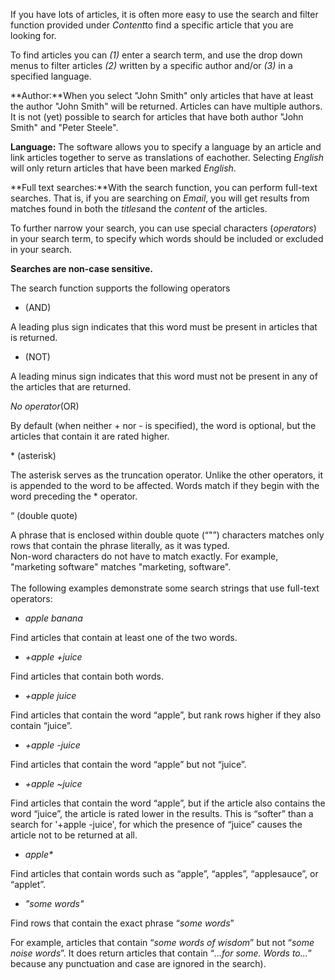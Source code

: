 If you have lots of articles, it is often more easy to use the search
and filter function provided under *Content*to find a specific article
that you are looking for. 

To find articles you can *(1)* enter a search term, and use the drop
down menus to filter articles *(2)* written by a specific author and/or
*(3)* in a specified language.

**Author:**When you select "John Smith" only articles that have at least
the author "John Smith" will be returned. Articles can have multiple
authors. It is not (yet) possible to search for articles that have both
author "John Smith" and "Peter Steele".

**Language:** The software allows you to specify a language by an
article and link articles together to serve as translations of
eachother. Selecting *English* will only return articles that have been
marked *English*.

**Full text searches:**With the search function, you can perform
full-text searches. That is, if you are searching on *Email*, you will
get results from matches found in both the *titles*and the *content* of
the articles.

To further narrow your search, you can use special characters
(*operators*) in your search term, to specify which words should be
included or excluded in your search.

**Searches are non-case sensitive.**

The search function supports the following operators

+ (AND)

A leading plus sign indicates that this word must be present in articles
that is returned.

- (NOT)

A leading minus sign indicates that this word must not be present in any
of the articles that are returned.

*No operator*(OR)

By default (when neither + nor - is specified), the word is optional,
but the articles that contain it are rated higher.

\* (asterisk)

The asterisk serves as the truncation operator. Unlike the other
operators, it is appended to the word to be affected. Words match if
they begin with the word preceding the \* operator.

“ (double quote)

A phrase that is enclosed within double quote (“"”) characters matches
only rows that contain the phrase literally, as it was typed.\
 Non-word characters do not have to match exactly. For example,
"marketing software" matches "marketing, software".\
\
 The following examples demonstrate some search strings that use
full-text operators:

-   *apple banana*

Find articles that contain at least one of the two words.

-   *+apple +juice*

Find articles that contain both words.

-   *+apple juice*

Find articles that contain the word “apple”, but rank rows higher if
they also contain “juice”.

-   *+apple -juice*

Find articles that contain the word “apple” but not “juice”.

-   *+apple \~juice*

Find articles that contain the word “apple”, but if the article also
contains the word “juice”, the article is rated lower in the results.
This is “softer” than a search for '+apple -juice', for which the
presence of “juice” causes the article not to be returned at all.

-   *apple\**

Find articles that contain words such as “apple”, “apples”,
“applesauce”, or “applet”.

-   *"some words"*

Find rows that contain the exact phrase “*some words*”

For example, articles that contain “*some words of wisdom*” but not
“*some noise words*”. It does return articles that contain “*…for some.
Words to…*” because any punctuation and case are ignored in the search).

 
